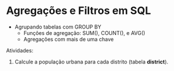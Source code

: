 # Agregações e Filtros em SQL


- Agrupando tabelas com GROUP BY
   - Funções de agregação: SUM(), COUNT(), e AVG()
   - Agregações com mais de uma chave

Atividades:
1. Calcule a população urbana para cada distrito (tabela **district**).
